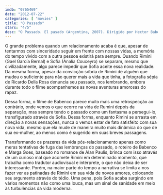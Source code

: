 ```yaml
---
imdb: "0765469"
date: "2012-07-22"
categories: [ "movies" ]
title: "O Passado"
stars: "4/5"
desc: "O Passado. El pasado (Argentina, 2007). Dirigido por Hector Babenco. Escrito por Hector Babenco, Marta Goes, Alan Pauls. Com Mabi Abele, Mariana Anghileri, Mimí Ardú, Paulo Autran, Hector Babenco, Ana Celentano, Analía Couceyro, Gael García Bernal, Alejandro Genes."
---
```

O grande problema quando um relacionamento acaba é que, apesar de tentarmos com sinceridade seguir em frente com nossas vidas, a memória do tempo vivido com a outra pessoa existirá para sempre. Quando Rimini (Gael García Bernal) e Sofia (Analía Couceyro) se separam, mesmo que civilizadamente, algo parece impedir que Sofia aceite essa nova realidade. Da mesma forma, apesar da convicção sóbria de Rimini de alguém que mudou o suficiente para não querer mais a vida que tinha, a fotografia sépia de Ricardo Della Rosa denuncia seu passado, nos lembrando, embora durante todo o filme acompanhemos as novas aventuras amorosas do rapaz.

Dessa forma, o filme de Babenco parece muito mais uma retrospecção ao contrário, onde vemos o que ocorre na vida de Rumini depois da separação, mas sempre tendo o passado como um fantasma a persegui-lo, transfigurado através de Sofia. Dessa forma, enquanto Rimini se arrasta em direção a novas sensações, nunca o vemos estar de fato satisfeito com sua nova vida, mesmo que ela mude de maneira muito mais dinâmica do que de sua ex-mulher, ao menos como é sugerido em suas breves passagens.

Transformando os prazeres da vida pós-relacionamento apenas como meras tentativas de fuga das lembranças do passado, o roteiro de Babenco e Marga Goes, baseado no romance de Alan Paulis, brinca com isso através de um curioso mal que acomete Rimini em determinado momento, que trabalha como tradutor audiovisual e intérprete, o que não deixa de ser interessante. Porém, na maior parte do tempo a narrativa se limita a nos fazer ver as patinadas de Rimini em sua vida de novos amores, colocando seu argumento através do tédio. Uma pena, pois Sofia acaba surgindo em vários momentos não como uma louca, mas um sinal de sanidade em meio às turbulências da vida moderna.

